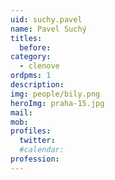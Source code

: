 ```yaml
---
uid: suchy.pavel
name: Pavel Suchý
titles:
  before:
category:
  - clenove
ordpms: 1
description:
img: people/bily.png
heroImg: praha-15.jpg
mail:
mob:
profiles:
  twitter:
  #calendar:
profession:
---
```

